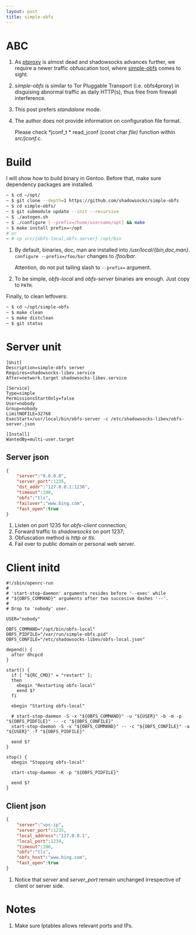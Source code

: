 ```yaml
---
layout: post
title: simple-obfs
---
```


# ABC

1. As [ptproxy](/2016/04/12/ptproxy/) is almost dead and shadowsocks advances further, we require a newer traffic obfuscation tool, where [simple-obfs](https://github.com/shadowsocks/simple-obfs) comes to sight.
2. *simple-obfs* is similar to Tor Pluggable Transport (i.e. obfs4proxy) in disguising abnormal traffic as daily HTTP(s), thus free from firewall interference.
3. This post prefers *standalone* mode.
4. The author does not provide information on configuration file format.

   Please check *jconf_t * read_jconf (const char *file)* function within *src/jconf.c*.

# Build

I will show how to build binary in Gentoo. Before that, make sure dependency packages are installed.

```bash
~ $ cd ~/opt/
~ $ git clone --depth=1 https://github.com/shadowsocks/simple-obfs
~ $ cd simple-obfs/
~ $ git submodule update --init --recursive
~ $ ./autogen.sh
~ $ ./configure [--prefix=/home/username/opt] && make
~ $ make install prefix=~/opt
# or
~ # cp src/{obfs-local,obfs-server} /opt/bin
```

1. By default, binaries, doc, man are installed into */usr/local/{bin,doc,man}*. `configure --prefix=/foo/bar` changes to */foo/bar*.

   Attention, do not put tailing slash to `--prefix=` argument.
2. To be simple, *obfs-local* and *obfs-server* binaries are enough. Just copy to `PATH`.

Finally, to clean letfovers:

```bash
~ $ cd ~/opt/simple-obfs
~ $ make clean
~ $ make distclean
~ $ git status
```

# Server unit

```
[Unit]
Description=simple-obfs server
Requires=shadowsocks-libev.service
After=network.target shadowsocks-libev.service

[Service]
Type=simple
PermissionsStartOnly=false
User=nobody
Group=nobody
LimitNOFILE=32768
ExecStart=/usr/local/bin/obfs-server -c /etc/shadowsocks-libev/obfs-server.json

[Install]
WantedBy=multi-user.target
```

## Server json

```json
{
    "server":"0.0.0.0",
    "server_port":1235,
    "dst_addr":"127.0.0.1:1236",
    "timeout":100,
    "obfs":"tls",
    "failover":"www.bing.com",
    "fast_open":true
}
```

1. Listen on port 1235 for *obfs-client* connection;
2. Forward traffic to *shadowsocks* on port 1237;
3. Obfuscation method is *http* or *tls*.
4. Fail over to public domain or personal web server.

# Client initd

```
#!/sbin/openrc-run
#
# 'start-stop-daemon' arguments resides before '--exec' while
# "${OBFS_COMMAND}" arguments after two succesive dashes '--'.
#
# Drop to 'nobody' user.

USER="nobody"

OBFS_COMMAND="/opt/bin/obfs-local"
OBFS_PIDFILE="/var/run/simple-obfs.pid"
OBFS_CONFILE="/etc/shadowsocks-libev/obfs-local.json"

depend() {
  after dhcpcd
}

start() {
  if [ "${RC_CMD}" = "restart" ];
  then
    ebegin "Restarting obfs-local"
    eend $?
  fi

  ebegin "Starting obfs-local"

  # start-stop-daemon -S -x "${OBFS_COMMAND}" -u "${USER}" -b -m -p "${OBFS_PIDFILE}" -- -c "${OBFS_CONFILE}"
  start-stop-daemon -S -x "${OBFS_COMMAND}" -- -c "${OBFS_CONFILE}" -a "${USER}" -f "${OBFS_PIDFILE}"

  eend $?
}

stop() {
  ebegin "Stopping obfs-local"

  start-stop-daemon -K -p "${OBFS_PIDFILE}"

  eend $?
}
```

## Client json

```json
{
    "server":"vps-ip",
    "server_port":1235,
    "local_address":"127.0.0.1",
    "local_port":1234,
    "timeout":100,
    "obfs":"tls",
    "obfs_host":"www.bing.com",
    "fast_open":true
}
```

1. Notice that *server* and *server_port* remain unchanged irrespective of client or server side.

# Notes

1. Make sure Iptables allows relevant ports and IPs.
